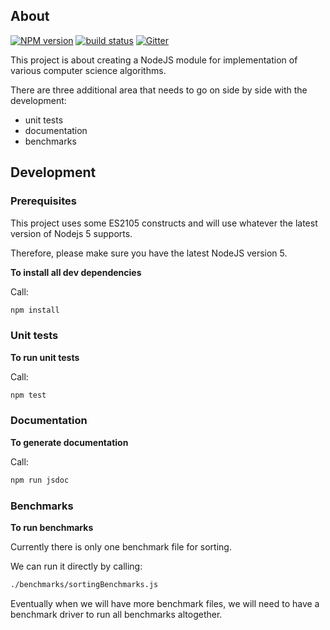 ## About

[![NPM version][npm-image]][npm-url]
[![build status][travis-image]][travis-url]
[![Gitter][gitter-image]][gitter-url]

This project is about creating a NodeJS module for implementation of various computer science algorithms.

There are three additional area that needs to go on side by side with the development:
* unit tests
* documentation
* benchmarks


## Development

### Prerequisites

This project uses some ES2105 constructs and will use whatever the latest version of Nodejs 5 supports.

Therefore, please make sure you have the latest NodeJS version 5.

**To install all dev dependencies**


Call:

```bash
npm install
```

### Unit tests

**To run unit tests**

Call:

```bash
npm test
```

### Documentation

**To generate documentation**

Call:

```bash
npm run jsdoc
```

### Benchmarks

**To run benchmarks**

Currently there is only one benchmark file for sorting.

We can run it directly by calling:

```bash
./benchmarks/sortingBenchmarks.js
```

Eventually when we will have more benchmark files, we will need to have a benchmark driver to run all benchmarks altogether.


[npm-image]: https://img.shields.io/npm/v/algo.js.svg?style=flat-square
[npm-url]: https://www.npmjs.com/package/algo.js
[travis-image]: https://img.shields.io/travis/shobhitg/algo.js/master.svg?style=flat-square
[travis-url]: https://travis-ci.org/shobhitg/algo.js
[gitter-image]: https://img.shields.io/gitter/room/shobhitg/algo.js.svg?style=flat-square
[gitter-url]: https://gitter.im/shobhitg/algo.js?utm_source=badge&utm_medium=badge&utm_campaign=pr-badge
